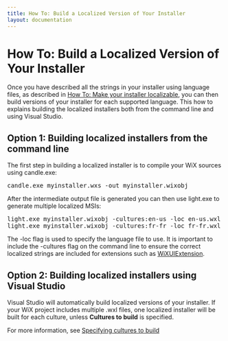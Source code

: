 ```yaml
---
title: How To: Build a Localized Version of Your Installer
layout: documentation
---
```

<h1>How To: Build a Localized Version of Your Installer</h1>
<p>Once you have described all the strings in your installer using language files, as described in <a href="make_installer_localizable.htm">How To: Make your installer localizable</a>, you can then build versions of your installer for each supported language. This how to explains building the localized installers both from the command line and using Visual Studio.</p>
<h2>Option 1: Building localized installers from the command line</h2>
<p>The first step in building a localized installer is to compile your WiX sources using candle.exe:</p>
<pre>
candle.exe myinstaller.wxs -out myinstaller.wixobj
</pre>
<p>After the intermediate output file is generated you can then use light.exe to generate multiple localized MSIs:</p>
<pre>
light.exe myinstaller.wixobj -cultures:en-us -loc en-us.wxl -out myinstaller-en-us.msi
light.exe myinstaller.wixobj -cultures:fr-fr -loc fr-fr.wxl -out myinstaller-fr-fr.msi
</pre>
<p>The -loc flag is used to specify the language file to use. It is important to include the -cultures flag on the command line to ensure the correct localized strings are included for extensions such as <a href="WixUI_dialog_library.htm">WiXUIExtension</a>.</p>
<h2>Option 2: Building localized installers using Visual Studio</h2>
<p>Visual Studio will automatically build localized versions of your installer. If your WiX project includes multiple .wxl files, one localized installer will be built for each culture, unless <strong>Cultures to build</strong> is specified.</p>
<p>For more information, see <a href="specifying_cultures_to_build.htm">Specifying cultures to build</a></p>
